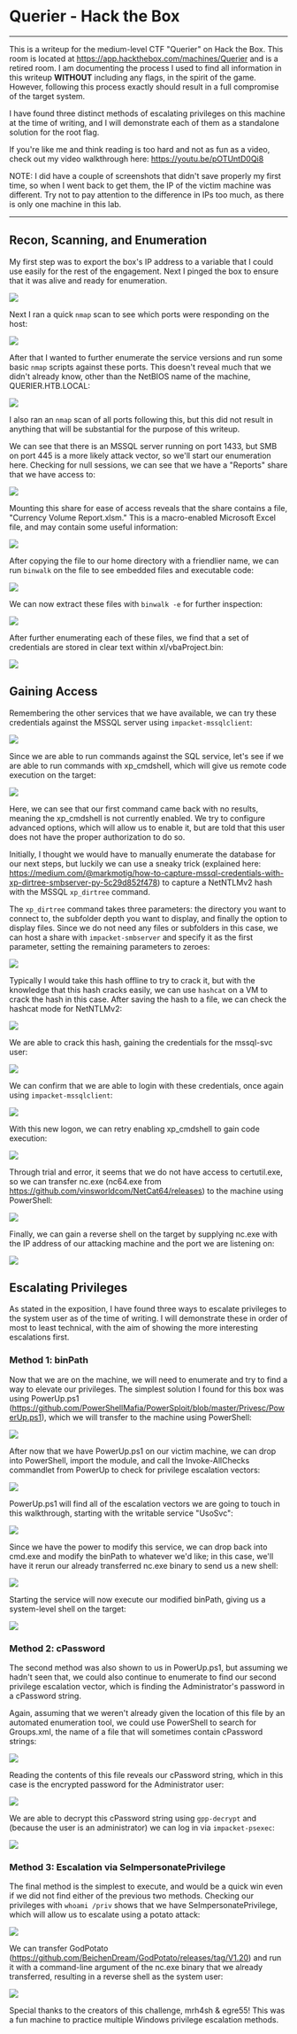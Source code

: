# Querier - Hack the Box

---

This is a writeup for the medium-level CTF "Querier" on Hack the Box. This room is located at https://app.hackthebox.com/machines/Querier and is a retired room. I am documenting the process I used to find all information in this writeup **WITHOUT** including any flags, in the spirit of the game. However, following this process exactly should result in a full compromise of the target system.

I have found three distinct methods of escalating privileges on this machine at the time of writing, and I will demonstrate each of them as a standalone solution for the root flag.

If you're like me and think reading is too hard and not as fun as a video, check out my video walkthrough here: https://youtu.be/pOTUntD0Qi8

NOTE: I did have a couple of screenshots that didn't save properly my first time, so when I went back to get them, the IP of the victim machine was different. Try not to pay attention to the difference in IPs too much, as there is only one machine in this lab.

---

## Recon, Scanning, and Enumeration

My first step was to export the box's IP address to a variable that I could use easily for the rest of the engagement. Next I pinged the box to ensure that it was alive and ready for enumeration.

![](./screenshots/ping.png)

Next I ran a quick `nmap` scan to see which ports were responding on the host: 

![](./screenshots/nmapquick.png)

After that I wanted to further enumerate the service versions and run some basic `nmap` scripts against these ports. This doesn't reveal much that we didn't already know, other than the NetBIOS name of the machine, QUERIER.HTB.LOCAL:

![](./screenshots/nmapdetails.png)

I also ran an `nmap` scan of all ports following this, but this did not result in anything that will be substantial for the purpose of this writeup.

We can see that there is an MSSQL server running on port 1433, but SMB on port 445 is a more likely attack vector, so we'll start our enumeration here. Checking for null sessions, we can see that we have a "Reports" share that we have access to:

![](./screenshots/smblist.png)

Mounting this share for ease of access reveals that the share contains a file, "Currency Volume Report.xlsm." This is a macro-enabled Microsoft Excel file, and may contain some useful information:

![](./screenshots/smbmount.png)

After copying the file to our home directory with a friendlier name, we can run `binwalk` on the file to see embedded files and executable code:

![](./screenshots/binwalk.png)

We can now extract these files with `binwalk -e` for further inspection:

![](./screenshots/extracted.png)

After further enumerating each of these files, we find that a set of credentials are stored in clear text within xl/vbaProject.bin:

![](./screenshots/foundcreds.png)

## Gaining Access

Remembering the other services that we have available, we can try these credentials against the MSSQL server using `impacket-mssqlclient`:

![](./screenshots/sqllogin.png)

Since we are able to run commands against the SQL service, let's see if we are able to run commands with xp_cmdshell, which will give us remote code execution on the target:

![](./screenshots/sqlquery.png)

Here, we can see that our first command came back with no results, meaning the xp_cmdshell is not currently enabled. We try to configure advanced options, which will allow us to enable it, but are told that this user does not have the proper authorization to do so.

Initially, I thought we would have to manually enumerate the database for our next steps, but luckily we can use a sneaky trick (explained here: https://medium.com/@markmotig/how-to-capture-mssql-credentials-with-xp-dirtree-smbserver-py-5c29d852f478) to capture a NetNTLMv2 hash with the MSSQL `xp_dirtree` command.

The `xp_dirtree` command takes three parameters: the directory you want to connect to, the subfolder depth you want to display, and finally the option to display files. Since we do not need any files or subfolders in this case, we can host a share with `impacket-smbserver` and specify it as the first parameter, setting the remaining parameters to zeroes:

![](./screenshots/sqlhash.png)

Typically I would take this hash offline to try to crack it, but with the knowledge that this hash cracks easily, we can use `hashcat` on a VM to crack the hash in this case. After saving the hash to a file, we can check the hashcat mode for NetNTLMv2:

![](./screenshots/hashcat_mode.png)

We are able to crack this hash, gaining the credentials for the mssql-svc user:

![](./screenshots/hashcracked.png)

We can confirm that we are able to login with these credentials, once again using `impacket-mssqlclient`:

![](./screenshots/sqllogin2.png)

With this new logon, we can retry enabling xp_cmdshell to gain code execution:

![](./screenshots/xp_cmdshell.png)

Through trial and error, it seems that we do not have access to certutil.exe, so we can transfer nc.exe (nc64.exe from https://github.com/vinsworldcom/NetCat64/releases) to the machine using PowerShell:

![](./screenshots/transfernc.png)

Finally, we can gain a reverse shell on the target by supplying nc.exe with the IP address of our attacking machine and the port we are listening on:

![](./screenshots/initialshell.png)

## Escalating Privileges

As stated in the exposition, I have found three ways to escalate privileges to the system user as of the time of writing. I will demonstrate these in order of most to least technical, with the aim of showing the more interesting escalations first.

### Method 1: binPath

Now that we are on the machine, we will need to enumerate and try to find a way to elevate our privileges. The simplest solution I found for this box was using PowerUp.ps1 (https://github.com/PowerShellMafia/PowerSploit/blob/master/Privesc/PowerUp.ps1), which we will transfer to the machine using PowerShell:

![](./screenshots/poweruptransfer.png)

After now that we have PowerUp.ps1 on our victim machine, we can drop into PowerShell, import the module, and call the Invoke-AllChecks commandlet from PowerUp to check for privilege escalation vectors:

![](./screenshots/invokeallchecks.png)

PowerUp.ps1 will find all of the escalation vectors we are going to touch in this walkthrough, starting with the writable service "UsoSvc":

![](./screenshots/modifiableservice.png)

Since we have the power to modify this service, we can drop back into cmd.exe and modify the binPath to whatever we'd like; in this case, we'll have it rerun our already transferred nc.exe binary to send us a new shell:

![](./screenshots/binpath.png)

Starting the service will now execute our modified binPath, giving us a system-level shell on the target:

![](./screenshots/binpathsystem.png)


### Method 2: cPassword

The second method was also shown to us in PowerUp.ps1, but assuming we hadn't seen that, we could also continue to enumerate to find our second privilege escalation vector, which is finding the Administrator's password in a cPassword string.

Again, assuming that we weren't already given the location of this file by an automated enumeration tool, we could use PowerShell to search for Groups.xml, the name of a file that will sometimes contain cPassword strings:

![](./screenshots/groupsxml.png)

Reading the contents of this file reveals our cPassword string, which in this case is the encrypted password for the Administrator user:

![](./screenshots/cpassword.png)

We are able to decrypt this cPassword string using `gpp-decrypt` and (because the user is an administrator) we can log in via `impacket-psexec`:

![](./screenshots/gppdecrypt.png)

### Method 3: Escalation via SeImpersonatePrivilege

The final method is the simplest to execute, and would be a quick win even if we did not find either of the previous two methods. Checking our privileges with `whoami /priv` shows that we have SeImpersonatePrivilege, which will allow us to escalate using a potato attack:

![](./screenshots/whoamipriv.png)

We can transfer GodPotato (https://github.com/BeichenDream/GodPotato/releases/tag/V1.20) and run it with a command-line argument of the nc.exe binary that we already transferred, resulting in a reverse shell as the system user:

![](./screenshots/godpotato.png)

Special thanks to the creators of this challenge, mrh4sh & egre55! This was a fun machine to practice multiple Windows privilege escalation methods.
